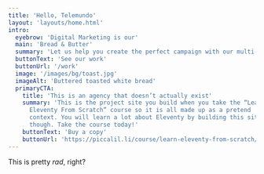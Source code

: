 ```yaml
---
title: 'Hello, Telemundo'
layout: 'layouts/home.html'
intro:
  eyebrow: 'Digital Marketing is our'
  main: 'Bread & Butter'
  summary: 'Let us help you create the perfect campaign with our multi-faceted team of talented creatives.'
  buttonText: 'See our work'
  buttonUrl: '/work'
  image: '/images/bg/toast.jpg'
  imageAlt: 'Buttered toasted white bread'
  primaryCTA:
    title: 'This is an agency that doesn’t actually exist'
    summary: 'This is the project site you build when you take the “Learn
      Eleventy From Scratch” course so it is all made up as a pretend
      context. You will learn a lot about Eleventy by building this site
      though. Take the course today!'
    buttonText: 'Buy a copy'
    buttonUrl: 'https://piccalil.li/course/learn-eleventy-from-scratch/'
---
```


This is pretty _rad_, right?


